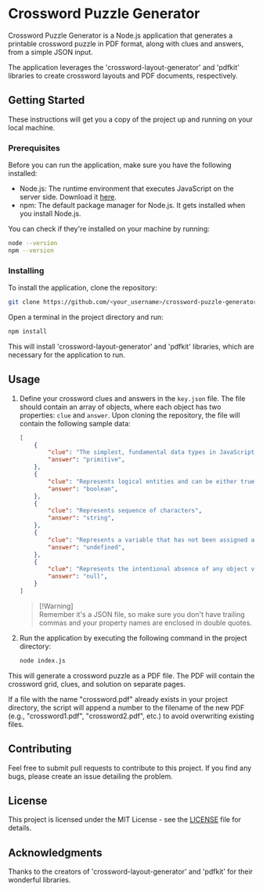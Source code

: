 # Crossword Puzzle Generator

Crossword Puzzle Generator is a Node.js application that generates a printable crossword puzzle in PDF format, along with clues and answers, from a simple JSON input.

The application leverages the 'crossword-layout-generator' and 'pdfkit' libraries to create crossword layouts and PDF documents, respectively.

## Getting Started

These instructions will get you a copy of the project up and running on your local machine.

### Prerequisites

Before you can run the application, make sure you have the following installed:

- Node.js: The runtime environment that executes JavaScript on the server side. Download it [here](https://nodejs.org/).
- npm: The default package manager for Node.js. It gets installed when you install Node.js.

You can check if they're installed on your machine by running:

```bash
node --version
npm --version
```

### Installing

To install the application, clone the repository:

```bash
git clone https://github.com/<your_username>/crossword-puzzle-generator.git
```

Open a terminal in the project directory and run:

```bash
npm install
```

This will install 'crossword-layout-generator' and 'pdfkit' libraries, which are necessary for the application to run.

## Usage

1. Define your crossword clues and answers in the `key.json` file. The file should contain an array of objects, where each object has two properties: `clue` and `answer`. Upon cloning the repository, the file will contain the following sample data:
    ```json
    [
        {
            "clue": "The simplest, fundamental data types in JavaScript",
            "answer": "primitive",
        },
        {
            "clue": "Represents logical entities and can be either true or false",
            "answer": "boolean",
        },
        {
            "clue": "Represents sequence of characters",
            "answer": "string",
        },
        {
            "clue": "Represents a variable that has not been assigned a value",
            "answer": "undefined",
        },
        {
            "clue": "Represents the intentional absence of any object value",
            "answer": "null",
        }
    ]
    ```
    > [!Warning]\
    > Remember it's a JSON file, so make sure you don't have trailing commas and your property names are enclosed in double quotes.
2. Run the application by executing the following command in the project directory:
    ```bash
    node index.js
    ```

This will generate a crossword puzzle as a PDF file. The PDF will contain the crossword grid, clues, and solution on separate pages.

If a file with the name "crossword.pdf" already exists in your project directory, the script will append a number to the filename of the new PDF (e.g., "crossword1.pdf", "crossword2.pdf", etc.) to avoid overwriting existing files.

## Contributing

Feel free to submit pull requests to contribute to this project. If you find any bugs, please create an issue detailing the problem.

## License

This project is licensed under the MIT License - see the [LICENSE](LICENSE) file for details.

## Acknowledgments

Thanks to the creators of 'crossword-layout-generator' and 'pdfkit' for their wonderful libraries.
